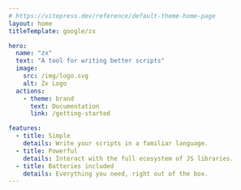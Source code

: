 ```yaml
---
# https://vitepress.dev/reference/default-theme-home-page
layout: home
titleTemplate: google/zx

hero:
  name: "zx"
  text: "A tool for writing better scripts"
  image:
    src: /img/logo.svg
    alt: Zx Logo
  actions:
    - theme: brand
      text: Documentation
      link: /getting-started

features:
  - title: Simple
    details: Write your scripts in a familiar language.
  - title: Powerful
    details: Interact with the full ecosystem of JS libraries.
  - title: Batteries included
    details: Everything you need, right out of the box.
---
```

